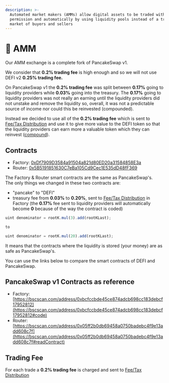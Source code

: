 ```yaml
---
description: >-
  Automated market makers (AMMs) allow digital assets to be traded without
  permission and automatically by using liquidity pools instead of a traditional
  market of buyers and sellers
---
```


# 💱 AMM

Our AMM exchange is a complete fork of PancakeSwap v1.

We consider that **0.2% trading fee** is high enough and so we will not use DEFI v2 **0.25% trading fee.**  
  
On PancakeSwap v1 the **0.2% trading fee** was split between **0.17%** going to liquidity providers while **0.03%** going into the treasury. The **0.17%** going to liquidity providers was not really an earning until the liquidity providers did not unstake and remove the liquidity so, overall, it was not a predictable source of income nor could this be reinvested \(compounded\).  
  
Instead we decided to use all of the **0.2% trading fee** which is sent to [Fee/Tax Distribution](deposit-fee-redistribution.md) and use it to give more value to the DEFI token so that the liquidity providers can earn more a valuable token which they can reinvest \([compound](compound-farms-pools.md)\).

## Contracts <a id="contracts"></a>

* Factory: [0xDf7909D3584a91504a821d80ED20a31584858E3a](https://testnet.bscscan.com/address/0xDf7909D3584a91504a821d80ED20a31584858E3a#code)
* Router: [0x5B5191851630C7eBa105Cd9Cec1E535dD48fF369](https://testnet.bscscan.com/address/0x5B5191851630C7eBa105Cd9Cec1E535dD48fF369#code)

The Factory & Router smart contracts are the same as PancakeSwap's.  
The only things we changed in these two contracts are: 

* "pancake" to "DEFI"
* treasury fee from **0.03%** to **0.20%**, sent to [Fee/Tax Distribution](deposit-fee-redistribution.md) in Factory \(the **0.17%** fee sent to liquidity providers will automatically become **0** because of the way the contract is coded\)

```javascript
uint denominator = rootK.mul(3).add(rootKLast);

to

uint denominator = rootK.mul(20).add(rootKLast);
```

It means that the contracts where the liquidity is stored \(your money\) are as safe as PancakeSwap's.

You can use the links below to compare the smart contracts of DEFI and PancakeSwap.

## PancakeSwap v1 Contracts as reference <a id="contracts"></a>

* Factory: [https://bscscan.com/address/0xbcfccbde45ce874adcb698cc183debcf17952812](https://bscscan.com/address/0xbcfccbde45ce874adcb698cc183debcf17952812#code)
* Router: [https://bscscan.com/address/0x05ff2b0db69458a0750badebc4f9e13add608c7f](https://bscscan.com/address/0x05ff2b0db69458a0750badebc4f9e13add608c7f#readContract)

## Trading Fee <a id="trading-fee"></a>

For each trade a **0.2% trading fee** is charged and sent to [Fee/Tax Distribution](deposit-fee-redistribution.md)

​

​

​

